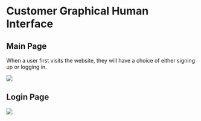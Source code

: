 # Customer Graphical Human Interface 

## Main Page
When a user first visits the website, they will have a choice of either signing up or logging in.

<img src="./main.png" />

## Login Page

<img src="login.png" />
